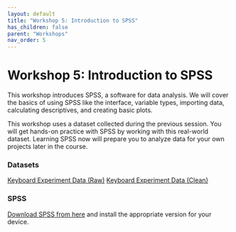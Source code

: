 ```yaml
---
layout: default
title: "Workshop 5: Introduction to SPSS"
has_children: false
parent: "Workshops"
nav_order: 5
---
```


# Workshop 5: Introduction to SPSS

This workshop introduces SPSS, a software for data analysis. We will cover the basics of using SPSS like the interface, variable types, importing data, calculating descriptives, and creating basic plots.

This workshop uses a dataset collected during the previous session. You will get hands-on practice with SPSS by working with this real-world dataset. Learning SPSS now will prepare you to analyze data for your own projects later in the course.

### Datasets

[Keyboard Experiment Data (Raw)]({{site.baseurl}}/assets/workshops/DA2024-ExperimentData.xlsx)
[Keyboard Experiment Data (Clean)]({{site.baseurl}}/assets/workshops/DA2024-ExperimentData-cleaned.xlsx)

### SPSS

[Download SPSS from here](https://www.tudelft.nl/studenten/ict/software) and install the appropriate version for your device.
